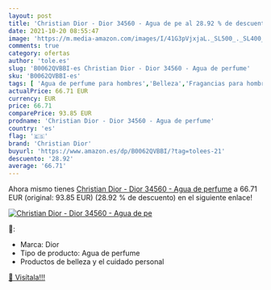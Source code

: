```yaml
---
layout: post
title: 'Christian Dior - Dior 34560 - Agua de pe al 28.92 % de descuento'
date: 2021-10-20 08:55:47
image: 'https://m.media-amazon.com/images/I/41G3pVjxjaL._SL500_._SL400_.jpg'
comments: true
category: ofertas
author: 'tole.es'
slug: 'B0062QVBBI-es Christian Dior - Dior 34560 - Agua de perfume'
sku: 'B0062QVBBI-es'
tags: [ 'Agua de perfume para hombres','Belleza','Fragancias para hombres','Perfumes y fragancias','agua','christian dior','de','perfume', ]
actualPrice: 66.71 EUR
currency: EUR
price: 66.71
comparePrice: 93.85 EUR
prodname: 'Christian Dior - Dior 34560 - Agua de perfume'
country: 'es'
flag: '🇪🇸'
brand: 'Christian Dior'
buyurl: 'https://www.amazon.es/dp/B0062QVBBI/?tag=tolees-21'
descuento: '28.92'
average: '66.71'
---
```


Ahora mismo tienes [Christian Dior - Dior 34560 - Agua de perfume](https://www.amazon.es/dp/B0062QVBBI/?tag=tolees-21) a 66.71 EUR (original: 93.85 EUR) (28.92 %  de descuento) en el siguiente enlace!

[![Christian Dior - Dior 34560 - Agua de pe](https://m.media-amazon.com/images/I/41G3pVjxjaL._SL500_._SL400_.jpg)](https://www.amazon.es/dp/B0062QVBBI/?tag=tolees-21)

🔎:

- Marca: Dior
- Tipo de producto: Agua de perfume
- Productos de belleza y el cuidado personal

[🛒 Visítala!!!](https://www.amazon.es/dp/B0062QVBBI/?tag=tolees-21)
